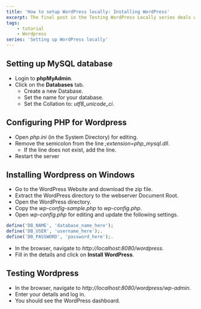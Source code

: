 ```yaml
---
title: 'How to setup WordPress locally: Installing WordPress'
excerpt: The final post in the Testing WordPress Locally series deals with Installing WordPress on windows.
tags:
    - tutorial
    - Wordpress
series: 'Setting up WordPress locally'
---
```


## Setting up MySQL database

-   Login to **phpMyAdmin**.
-   Click on the **Databases** tab.
    -   Create a new Database.
    -   Set the name for your database.
    -   Set the Collation to: _utf8_unicode_ci_.

## Configuring PHP for Wordpress

-   Open _php.ini_ (in the System Directory) for editing.
-   Remove the semicolon from the line _;extension=php_mysql.dll_.
    -   If the line does not exist, add the line.
-   Restart the server

## Installing Wordpress on Windows

-   Go to the WordPress Website and download the zip file.
-   Extract the WordPress directory to the webserver Document Root.
-   Open the WordPress directory.
-   Copy the _wp-config-sample.php_ to _wp-config.php_.
-   Open _wp-config.php_ for editing and update the following settings.

```php
define('DB_NAME', 'database_name_here');
define('DB_USER', 'username_here');.
define('DB_PASSWORD', 'password_here');.
```

-   In the browser, navigate to _http://localhost:8080/wordpress_.
-   Fill in the details and click on **Install WordPress**.

## Testing Wordpress

-   In the browser, navigate to _http://localhost:8080/wordpress/wp-admin_.
-   Enter your details and log in.
-   You should see the WordPress dashboard.
